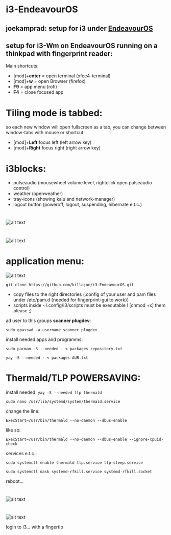 # i3-EndeavourOS
## joekamprad: setup for i3 under [EndeavourOS](https://endeavouros.com)
## setup for i3-Wm on EndeavourOS running on a thinkpad with fingerprint reader:

Main shortcuts:

* [mod]+**enter** = open terminal (xfce4-terminal)
* [mod]+**w** =  open Browser (firefox)
* **F9** =  app menu (rofi)
* **F4** =  close focused app

# Tiling mode is tabbed: 
so each new window will open fullscreen as a tab, you can change between window-tabs with mouse or shortcut:
* [mod]+**Left** focus left (left arrow key)
* [mod]+**Right** focus right (right arrow key)

# i3blocks:
* pulseaudio (mousewheel volume level, rightclick open pulseaudio control)
* weather (openweather)
* tray-icons (showing kalu and network-manager)
* logout button (poweroff, logout, suspending, hibernate e.t.c.)
#
![alt text](https://raw.githubusercontent.com/killajoe/i3-EndeavourOS/master/panel.png "i3blocks")
#
![alt text](https://raw.githubusercontent.com/killajoe/i3-EndeavourOS/master/logoutmenu.png "logout-menu")

# application menu:
![alt text](https://raw.githubusercontent.com/killajoe/i3-EndeavourOS/master/appmenu.png "application-menu")





`git clone https://github.com/killajoe/i3-EndeavourOS.git`

* copy files to the right directories (.config of your user and pam files under /etc/pam.d {needed for fingerprint-gui to work})
* scripts inside ~/.config/i3/scripts must be executable ! [chmod +x] them please ;)

ad user to this groups **scanner plugdev**:

`sudo gpasswd -a username scanner plugdev`

install needed apps and programms:

`sudo pacman -S --needed - < packages-repository.txt`

`yay -S --needed - < packages-AUR.txt`

# Thermald/TLP POWERSAVING:

install needed: `yay -S --needed tlp thermald`

`sudo nano /usr/lib/systemd/system/thermald.service`

change the line:

`ExecStart=/usr/bin/thermald --no-daemon --dbus-enable`

like so:

`ExecStart=/usr/bin/thermald --no-daemon --dbus-enable --ignore-cpuid-check`

services e.t.c.:

`sudo systemctl enable thermald tlp.service tlp-sleep.service`

`sudo systemctl mask systemd-rfkill.service systemd-rfkill.socket`

reboot... 
#
![alt text](https://raw.githubusercontent.com/killajoe/i3-EndeavourOS/master/greeter.png "slick-greeter")
#
![alt text](https://raw.githubusercontent.com/killajoe/i3-EndeavourOS/master/2019-09-08-223630_1024x768_scrot.png "i3-running")

login to i3... with a fingertip
